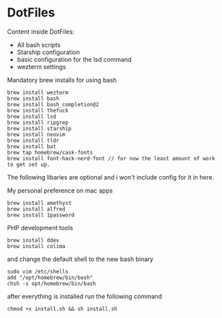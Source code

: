 DotFiles
=======

Content inside DotFiles:

* All bash scripts
* Starship configuration
* basic configuration for the lsd command
* wezterm settings

Mandatory brew installs for using bash

```
brew install wezterm
brew install bash
brew install bash_completion@2
brew install thefuck
brew install lsd
brew install ripgrep
brew install starship
brew install neovim
brew install tldr
brew install bat
brew tap homebrew/cask-fonts
brew install font-hack-nerd-font // for now the least amount of work to get set up. 
```

The following libaries are optional and i won't include config for it in here.

My personal preference on mac apps

```
brew install amethyst
brew install alfred
brew install 1password
```

PHP development tools

```
brew install ddev
brew install colima
```

and change the default shell to the new bash binary

```
sudo vim /etc/shells
add "/opt/homebrew/bin/bash"
chsh -s opt/homebrew/bin/bash
```

after everything is installed run the following command

``` chmod +x install.sh && sh install.sh ```
